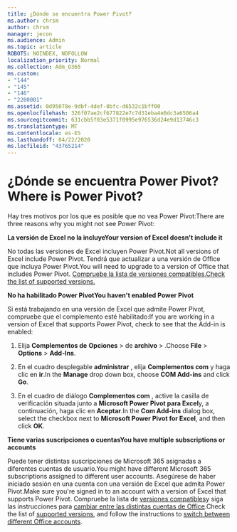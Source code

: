```yaml
---
title: ¿Dónde se encuentra Power Pivot?
ms.author: chrsm
author: chrsm
manager: jecon
ms.audience: Admin
ms.topic: article
ROBOTS: NOINDEX, NOFOLLOW
localization_priority: Normal
ms.collection: Adm_O365
ms.custom:
- "144"
- "145"
- "146"
- "2200001"
ms.assetid: 0d95078e-9dbf-4def-8bfc-d6532c1bff00
ms.openlocfilehash: 326f07ae2cf677822e7c7d31eba4e0dc3a6506a4
ms.sourcegitcommit: 631cbb5f03e5371f0995e976536d24e9d13746c3
ms.translationtype: MT
ms.contentlocale: es-ES
ms.lasthandoff: 04/22/2020
ms.locfileid: "43765214"
---
```

# <a name="where-is-power-pivot"></a><span data-ttu-id="6333f-102">¿Dónde se encuentra Power Pivot?</span><span class="sxs-lookup"><span data-stu-id="6333f-102">Where is Power Pivot?</span></span>

<span data-ttu-id="6333f-103">Hay tres motivos por los que es posible que no vea Power Pivot:</span><span class="sxs-lookup"><span data-stu-id="6333f-103">There are three reasons why you might not see Power Pivot:</span></span>
  
<span data-ttu-id="6333f-104">**La versión de Excel no la incluye**</span><span class="sxs-lookup"><span data-stu-id="6333f-104">**Your version of Excel doesn't include it**</span></span>
  
<span data-ttu-id="6333f-105">No todas las versiones de Excel incluyen Power Pivot.</span><span class="sxs-lookup"><span data-stu-id="6333f-105">Not all versions of Excel include Power Pivot.</span></span> <span data-ttu-id="6333f-106">Tendrá que actualizar a una versión de Office que incluya Power Pivot.</span><span class="sxs-lookup"><span data-stu-id="6333f-106">You will need to upgrade to a version of Office that includes Power Pivot.</span></span> [<span data-ttu-id="6333f-107">Compruebe la lista de versiones compatibles.</span><span class="sxs-lookup"><span data-stu-id="6333f-107">Check the list of supported versions.</span></span>](https://support.office.com/article/aa64e217-4b6e-410b-8337-20b87e1c2a4b.aspx)
  
<span data-ttu-id="6333f-108">**No ha habilitado Power Pivot**</span><span class="sxs-lookup"><span data-stu-id="6333f-108">**You haven't enabled Power Pivot**</span></span>
  
<span data-ttu-id="6333f-109">Si está trabajando en una versión de Excel que admite Power Pivot, compruebe que el complemento esté habilitado:</span><span class="sxs-lookup"><span data-stu-id="6333f-109">If you are working in a version of Excel that supports Power Pivot, check to see that the Add-in is enabled:</span></span>
  
1. <span data-ttu-id="6333f-110">Elija **Complementos de** **Opciones** \> de **archivo** \> .</span><span class="sxs-lookup"><span data-stu-id="6333f-110">Choose **File** \> **Options** \> **Add-Ins**.</span></span>

2. <span data-ttu-id="6333f-111">En el cuadro desplegable **administrar** , elija **Complementos com** y haga clic en **ir**.</span><span class="sxs-lookup"><span data-stu-id="6333f-111">In the **Manage** drop down box, choose **COM Add-ins** and click **Go**.</span></span>

3. <span data-ttu-id="6333f-112">En el cuadro de diálogo **Complementos com** , active la casilla de verificación situada junto a **Microsoft Power Pivot para Excel**y, a continuación, haga clic en **Aceptar**.</span><span class="sxs-lookup"><span data-stu-id="6333f-112">In the **Com Add-ins** dialog box, select the checkbox next to **Microsoft Power Pivot for Excel**, and then click **OK**.</span></span>

<span data-ttu-id="6333f-113">**Tiene varias suscripciones o cuentas**</span><span class="sxs-lookup"><span data-stu-id="6333f-113">**You have multiple subscriptions or accounts**</span></span>
  
<span data-ttu-id="6333f-114">Puede tener distintas suscripciones de Microsoft 365 asignadas a diferentes cuentas de usuario.</span><span class="sxs-lookup"><span data-stu-id="6333f-114">You might have different Microsoft 365 subscriptions assigned to different user accounts.</span></span> <span data-ttu-id="6333f-115">Asegúrese de haber iniciado sesión en una cuenta con una versión de Excel que admita Power Pivot.</span><span class="sxs-lookup"><span data-stu-id="6333f-115">Make sure you're signed in to an account with a version of Excel that supports Power Pivot.</span></span> <span data-ttu-id="6333f-116">Compruebe la lista de [versiones compatibles](https://support.office.com/article/aa64e217-4b6e-410b-8337-20b87e1c2a4b.aspx)y siga las instrucciones para [cambiar entre las distintas cuentas de Office](https://support.office.com/article/b9582171-fd1f-4284-9846-bdd72bb28426.aspx#BKMK_WebSwitchAccounts).</span><span class="sxs-lookup"><span data-stu-id="6333f-116">Check the list of [supported versions](https://support.office.com/article/aa64e217-4b6e-410b-8337-20b87e1c2a4b.aspx), and follow the instructions to [switch between different Office accounts](https://support.office.com/article/b9582171-fd1f-4284-9846-bdd72bb28426.aspx#BKMK_WebSwitchAccounts).</span></span>
